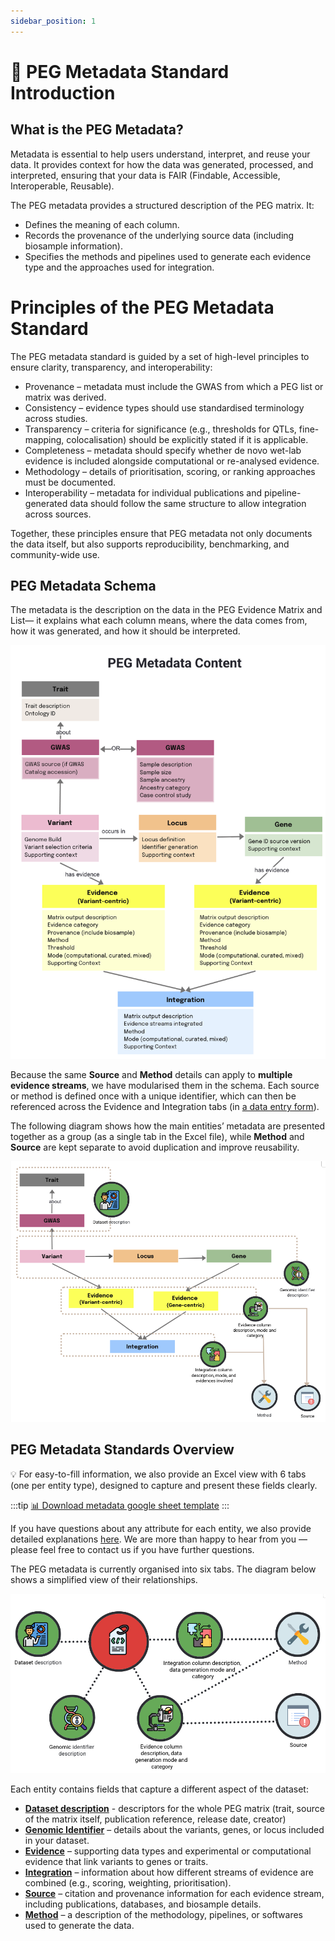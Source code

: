```yaml
---
sidebar_position: 1
---
```

# 📖 PEG Metadata Standard Introduction

## What is the PEG Metadata?

Metadata is essential to help users understand, interpret, and reuse your data. It provides context for how the data was generated, processed, and interpreted, ensuring that your data is FAIR (Findable, Accessible, Interoperable, Reusable).

The PEG metadata provides a structured description of the PEG matrix. It:
- Defines the meaning of each column.
- Records the provenance of the underlying source data (including biosample information).
- Specifies the methods and pipelines used to generate each evidence type and the approaches used for integration.

# Principles of the PEG Metadata Standard
The PEG metadata standard is guided by a set of high-level principles to ensure clarity, transparency, and interoperability:
- Provenance – metadata must include the GWAS from which a PEG list or matrix was derived.
- Consistency – evidence types should use standardised terminology across studies.
- Transparency – criteria for significance (e.g., thresholds for QTLs, fine-mapping, colocalisation) should be explicitly stated if it is applicable.
- Completeness – metadata should specify whether de novo wet-lab evidence is included alongside computational or re-analysed evidence.
- Methodology – details of prioritisation, scoring, or ranking approaches must be documented.
- Interoperability – metadata for individual publications and pipeline-generated data should follow the same structure to allow integration across sources.

Together, these principles ensure that PEG metadata not only documents the data itself, but also supports reproducibility, benchmarking, and community-wide use.

## PEG Metadata Schema

The metadata is the description on the data in the PEG Evidence Matrix and List— it explains what each column means, where the data comes from, how it was generated, and how it should be interpreted. 

![PEG matrix content](../img/peg-metadata-content.png)

Because the same **Source** and **Method** details can apply to **multiple evidence streams**, we have modularised them in the schema. Each source or method is defined once with a unique identifier, which can then be referenced across the Evidence and Integration tabs (in [a data entry form](https://docs.google.com/spreadsheets/d/1-qn2jM3Ptk-qdvotQkRAQZQ2tRHV7cvg2j6KFLrf5nM/edit?pli=1&gid=0#gid=0)).

The following diagram shows how the main entities’ metadata are presented together as a group (as a single tab in the Excel file), while **Method** and **Source** are kept separate to avoid duplication and improve reusability.

![PEG entities group](../img/metadata-serlisation.png)

## PEG Metadata Standards Overview

💡 For easy-to-fill information, we also provide an Excel view with 6 tabs (one per entity type), designed to capture and present these fields clearly.

:::tip
[📊 Download metadata google sheet template](https://docs.google.com/spreadsheets/d/1-qn2jM3Ptk-qdvotQkRAQZQ2tRHV7cvg2j6KFLrf5nM/edit?gid=0#gid=0)
:::

If you have questions about any attribute for each entity, we also provide detailed explanations [here](./peg-metadata.md). We are more than happy to hear from you — please feel free to contact us if you have further questions.

The PEG metadata is currently organised into six tabs. The diagram below shows a simplified view of their relationships.

![PEG metadata tabs](../img/metadata-tabs.png)

Each entity contains fields that capture a different aspect of the dataset:

- [**Dataset description**](./peg-metadata.md#dataset-description) - descriptors for the whole PEG matrix (trait, source of the matrix itself, publication reference, release date, creator)
- [**Genomic Identifier**](./peg-metadata.md#genomic-identifier) – details about the variants, genes, or locus included in your dataset.
- [**Evidence**](./peg-metadata.md#evidence) – supporting data types and experimental or computational evidence that link variants to genes or traits.
- [**Integration**](./peg-metadata.md#integration) – information about how different streams of evidence are combined (e.g., scoring, weighting, prioritisation).
- [**Source**](./peg-metadata.md#source) – citation and provenance information for each evidence stream, including publications, databases, and biosample details.
- [**Method**](./peg-metadata.md#method) – a description of the methodology, pipelines, or softwares used to generate the data.